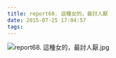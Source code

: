 ```yaml
---
title: report68. 這種女的，最討人厭
date: 2015-07-25 17:04:57
tags:
---
```

![report68. 這種女的，最討人厭.jpg](https://i.loli.net/2018/03/23/5ab4905f1894c.jpg)
